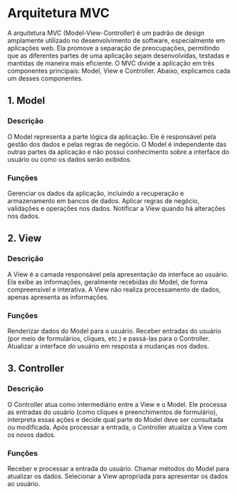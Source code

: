 # Arquitetura MVC
A arquitetura MVC (Model-View-Controller) é um padrão de design amplamente utilizado no desenvolvimento de software, especialmente em aplicações web. Ela promove a separação de preocupações, permitindo que as diferentes partes de uma aplicação sejam desenvolvidas, testadas e mantidas de maneira mais eficiente. O MVC divide a aplicação em três componentes principais: Model, View e Controller. Abaixo, explicamos cada um desses componentes.

## 1. Model
### Descrição
O Model representa a parte lógica da aplicação. Ele é responsável pela gestão dos dados e pelas regras de negócio. O Model é independente das outras partes da aplicação e não possui conhecimento sobre a interface do usuário ou como os dados serão exibidos.

### Funções
Gerenciar os dados da aplicação, incluindo a recuperação e armazenamento em bancos de dados.
Aplicar regras de negócio, validações e operações nos dados.
Notificar a View quando há alterações nos dados.

## 2. View
### Descrição
A View é a camada responsável pela apresentação da interface ao usuário. Ela exibe as informações, geralmente recebidas do Model, de forma compreensível e interativa. A View não realiza processamento de dados, apenas apresenta as informações.

### Funções
Renderizar dados do Model para o usuário.
Receber entradas do usuário (por meio de formulários, cliques, etc.) e passá-las para o Controller.
Atualizar a interface do usuário em resposta a mudanças nos dados.

## 3. Controller
### Descrição
O Controller atua como intermediário entre a View e o Model. Ele processa as entradas do usuário (como cliques e preenchimentos de formulário), interpreta essas ações e decide qual parte do Model deve ser consultada ou modificada. Após processar a entrada, o Controller atualiza a View com os novos dados.

### Funções
Receber e processar a entrada do usuário.
Chamar métodos do Model para atualizar os dados.
Selecionar a View apropriada para apresentar os dados ao usuário.